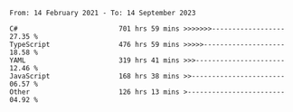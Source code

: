 <!-- [![Top Langs](https://github-readme-stats.vercel.app/api/top-langs/?username=thititongumpun&layout=compact&langs_count=7&theme=prussian)](https://github.com/thititongumpun)
[![Anurag's GitHub stats](https://github-readme-stats.vercel.app/api?username=thititongumpun&hide=stars&show_icons=true&theme=prussian)](https://github.com/thititongumpun) -->

<!--START_SECTION:waka-->

```text
From: 14 February 2021 - To: 14 September 2023

C#                         701 hrs 59 mins >>>>>>>------------------   27.35 %
TypeScript                 476 hrs 59 mins >>>>>--------------------   18.58 %
YAML                       319 hrs 41 mins >>>----------------------   12.46 %
JavaScript                 168 hrs 38 mins >>-----------------------   06.57 %
Other                      126 hrs 13 mins >------------------------   04.92 %
```

<!--END_SECTION:waka-->
